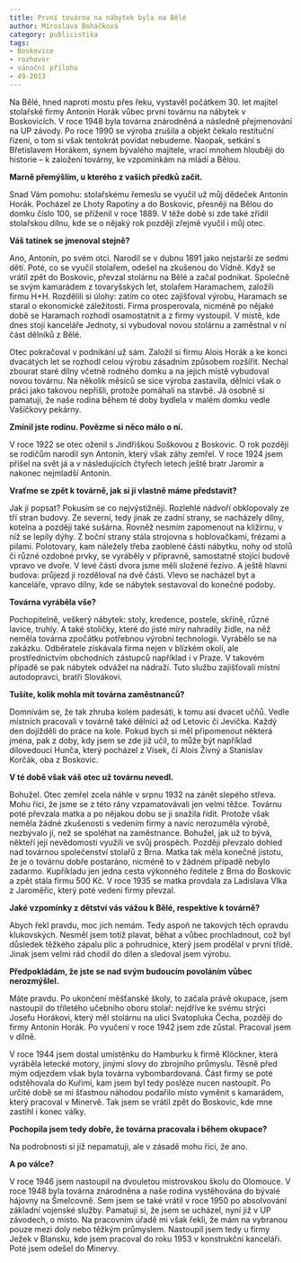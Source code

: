 ```yaml
---
title: První továrna na nábytek byla na Bělé
author: Miroslava Boháčková
category: publicistika
tags:
- Boskovice
- rozhovor
- vánoční příloha
- 49-2013
---
```


Na Bělé, hned naproti mostu přes řeku, vystavěl počátkem 30. let majitel stolařské firmy Antonín Horák vůbec první továrnu na nábytek v Boskovicích. V roce 1948 byla továrna znárodněná a následně přejmenování na UP závody. Po roce 1990 se výroba zrušila a objekt čekalo restituční řízení, o tom si však tentokrát povídat nebudeme. Naopak, setkání s Břetislavem Horákem, synem bývalého majitele, vrací mnohem hlouběji do historie – k založení továrny, ke vzpomínkám na mládí a Bělou.

**Marně přemýšlím, u kterého z vašich předků začít.**

Snad Vám pomohu: stolařskému řemeslu se vyučil už můj dědeček Antonín Horák. Pocházel ze Lhoty Rapotiny a do Boskovic, přesněji na Bělou do domku číslo 100, se přiženil v roce 1889. V téže době si zde také zřídil stolařskou dílnu, kde se o nějaký rok později zřejmě vyučil i můj otec.

**Váš tatínek se jmenoval stejně?**

Ano, Antonín, po svém otci. Narodil se v dubnu 1891 jako nejstarší ze sedmi dětí. Poté, co se vyučil stolařem, odešel na zkušenou do Vídně. Když se vrátil zpět do Boskovic, převzal stolárnu na Bělé a začal podnikat. Společně se svým kamarádem z tovaryšských let, stolařem Haramachem, založili firmu H+H. Rozdělili si úlohy: zatím co otec zajišťoval výrobu, Haramach se staral o ekonomické záležitosti. Firma prosperovala, nicméně po nějaké době se Haramach rozhodl osamostatnit a z firmy vystoupil. V místě, kde dnes stojí kanceláře Jednoty, si vybudoval novou stolárnu a zaměstnal v ní část dělníků z Bělé.

Otec pokračoval v podnikání už sám. Založil si firmu Alois Horák a ke konci dvacátých let se rozhodl celou výrobu zásadním způsobem rozšířit. Nechal zbourat staré dílny včetně rodného domku a na jejich místě vybudoval novou továrnu. Na několik měsíců se sice výroba zastavila, dělníci však o práci jako takovou nepřišli, protože pomáhali na stavbě. Já osobně si pamatuji, že naše rodina během té doby bydlela v malém domku vedle Vašíčkovy pekárny.

**Zmínil jste rodinu. Povězme si něco málo o ní.**

V roce 1922 se otec oženil s  Jindřiškou Soškovou z Boskovic. O rok později se rodičům narodil syn Antonín, který však záhy zemřel. V roce 1924 jsem přišel na svět já a v následujících čtyřech letech ještě bratr Jaromír a nakonec nejmladší Antonín.

**Vraťme se zpět k továrně, jak si ji vlastně máme představit?**

Jak ji popsat? Pokusím se co nejvýstižněji. Rozlehlé nádvoří obklopovaly ze tří stran budovy. Ze severní, tedy jinak ze zadní strany, se nacházely dílny, kotelna a později také sušárna. Rovněž nesmím zapomenout na klížírnu, v níž se lepily dýhy. Z boční strany stála strojovna s hoblovačkami, frézami a pilami. Polotovary, kam náležely třeba zaoblené části nábytku, nohy od stolů či různé ozdobné prvky, se vyráběly v přípravně, samostatně stojící budově vpravo ve dvoře. V levé části dvora jsme měli složené řezivo. A ještě hlavní budova: průjezd ji rozděloval na dvě části. Vlevo se nacházel byt a kanceláře, vpravo dílny, kde se nábytek sestavoval do konečné podoby.

**Továrna vyráběla vše?**

Pochopitelně, veškerý nábytek: stoly, kredence, postele, skříně, různé lavice, truhly. A také stoličky, které do jisté míry nahradily židle, na něž neměla továrna zpočátku potřebnou výrobní technologii. Vyrábělo se na zakázku. Odběratele získávala firma nejen v blízkém okolí, ale prostřednictvím obchodních zástupců například i v Praze. V takovém případě se pak nábytek odvážel na nádraží. Tuto službu zajišťovali místní autodopravci, bratři Slovákovi.

**Tušíte, kolik mohla mít továrna zaměstnanců?**

Domnívám se, že tak zhruba kolem padesáti, k tomu asi dvacet učňů. Vedle místních pracovali v továrně také dělníci až od Letovic či Jevíčka. Každý den dojížděli do práce na kole. Pokud bych si měl připomenout některá jména, pak z doby, kdy jsem se zde již učil, to může být například dílovedoucí Hunča, který pocházel z Vísek, či Alois Živný a Stanislav Korčák, oba z Boskovic.

**V té době však váš otec už továrnu nevedl.**

Bohužel. Otec zemřel zcela náhle v srpnu 1932 na zánět slepého střeva. Mohu říci, že jsme se z této rány vzpamatovávali jen velmi těžce. Továrnu poté převzala matka a po nějakou dobu se ji snažila řídit. Protože však neměla žádné zkušenosti s vedením firmy a navíc nerozuměla výrobě, nezbývalo jí, než se spoléhat na zaměstnance. Bohužel, jak už to bývá, někteří její nevědomosti využili ve svůj prospěch. Později převzalo dohled nad továrnou společenství stolařů z Brna. Matka tak měla konečně jistotu, že je o továrnu dobře postaráno, nicméně to v žádném případě nebylo zadarmo. Kupříkladu jen jedna cesta výkonného ředitele z Brna do Boskovic a zpět stála firmu 500 Kč. V roce 1935 se matka provdala za Ladislava Vlka z Jaroměřic, který poté vedení firmy převzal.

**Jaké vzpomínky z dětství vás vážou k Bělé, respektive k továrně?**

Abych řekl pravdu, moc jich nemám. Tedy aspoň ne takových těch opravdu klukovských. Nesměl jsem totiž plavat, běhat a vůbec prochladnout, což byl důsledek těžkého zápalu plic a pohrudnice, který jsem prodělal v první třídě. Jinak jsem velmi rád chodil do dílen a sledoval jsem výrobu.

**Předpokládám, že jste se nad svým budoucím povoláním vůbec nerozmýšlel.**

Máte pravdu. Po ukončení měšťanské školy, to začala právě okupace, jsem nastoupil do tříletého učebního oboru stolař: nejdříve ke svému strýci Josefu Horákovi, který měl stolárnu na ulici Svatopluka Čecha, později do firmy Antonín Horák. Po vyučení v roce 1942 jsem zde zůstal. Pracoval jsem v dílně.

V roce 1944 jsem dostal umístěnku do Hamburku k firmě Klöckner, která vyráběla letecké motory, jinými slovy do zbrojního průmyslu. Těsně před mým odjezdem však byla továrna vybombardovaná. Část firmy se poté odstěhovala do Kuřimi, kam jsem byl tedy posléze nucen nastoupit. Po určité době se mi šťastnou náhodou podařilo místo vyměnit s kamarádem, který pracoval v Minervě. Tak jsem se vrátil zpět do Boskovic, kde mne zastihl i konec války.

**Pochopila jsem tedy dobře, že továrna pracovala i během okupace?**

Na podrobnosti si již nepamatuji, ale v zásadě mohu říci, že ano.

**A po válce?**

V roce 1946 jsem nastoupil na dvouletou mistrovskou školu do Olomouce. V roce 1948 byla továrna znárodněna a naše rodina vystěhována do bývalé hájovny na Šmelcovně. Sem jsem se také vrátil v roce 1950 po absolvování základní vojenské služby. Pamatuji si, že jsem se ucházel, nyní již v UP závodech, o místo. Na pracovním úřadě mi však řekli, že mám na vybranou pouze mezi doly nebo těžkým průmyslem. Nastoupil jsem tedy u firmy Ježek v Blansku, kde jsem pracoval do roku 1953 v konstrukční kanceláři. Poté jsem odešel do Minervy.
